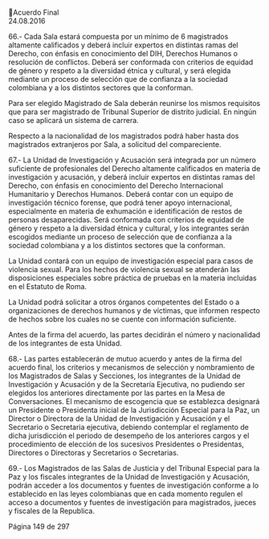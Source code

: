 Acuerdo Final  
24.08.2016  

66.- Cada Sala estará compuesta por un mínimo de 6 magistrados altamente calificados y deberá incluir 
expertos  en  distintas  ramas  del  Derecho,  con  énfasis  en  conocimiento  del  DIH,  Derechos  Humanos  o 
resolución  de  conflictos.  Deberá  ser  conformada  con  criterios  de  equidad  de  género  y  respeto  a  la 
diversidad  étnica  y  cultural,  y  será  elegida  mediante  un  proceso  de  selección  que  de  confianza  a  la 
sociedad colombiana y a los distintos sectores que la conforman. 
 
Para ser elegido Magistrado de Sala deberán reunirse los mismos requisitos que para ser magistrado de 
Tribunal Superior de distrito judicial. En ningún caso se aplicará un sistema de carrera. 
 
Respecto a la nacionalidad de los magistrados podrá haber hasta dos magistrados extranjeros por Sala, a 
solicitud del compareciente. 
 
67.- La Unidad de Investigación y Acusación será integrada por un número suficiente de profesionales del 
Derecho  altamente  calificados  en  materia  de  investigación  y  acusación,  y  deberá  incluir  expertos  en 
distintas  ramas  del  Derecho,  con  énfasis  en  conocimiento  del  Derecho  Internacional  Humanitario  y 
Derechos  Humanos.  Deberá  contar  con  un  equipo  de  investigación  técnico  forense,  que  podrá  tener 
apoyo  internacional,  especialmente  en  materia  de  exhumación  e  identificación  de  restos  de  personas 
desaparecidas.  Será  conformada  con  criterios  de  equidad  de  género  y  respeto  a  la  diversidad  étnica  y 
cultural,  y  los  integrantes  serán  escogidos  mediante  un  proceso  de  selección  que  de  confianza  a  la 
sociedad colombiana y a los distintos sectores que la conforman. 
 
La Unidad contará con un equipo de investigación especial para casos de violencia sexual. Para los hechos 
de  violencia  sexual  se  atenderán  las  disposiciones  especiales  sobre  práctica  de  pruebas  en  la  materia 
incluidas en el Estatuto de Roma. 
 
La  Unidad  podrá  solicitar  a  otros  órganos  competentes  del  Estado  o  a  organizaciones  de  derechos 
humanos y de víctimas, que informen respecto de hechos sobre los cuales no se cuente con información 
suficiente.  
 
Antes de la firma del acuerdo, las partes decidirán el número y nacionalidad de los integrantes de esta 
Unidad. 
 
68.-  Las  partes  establecerán  de  mutuo  acuerdo  y  antes  de  la  firma  del  acuerdo  final,  los  criterios  y 
mecanismos de selección y nombramiento de los Magistrados de Salas y Secciones, los integrantes de la 
Unidad de Investigación y Acusación y de la Secretaría Ejecutiva, no pudiendo ser elegidos los anteriores 
directamente por las partes en la Mesa de Conversaciones. El mecanismo de escogencia que se establezca 
designará un Presidente o Presidenta inicial de la Jurisdicción Especial para la Paz, un Director o Directora 
de la Unidad de Investigación y Acusación y el Secretario o Secretaria ejecutiva, debiendo contemplar el 
reglamento de dicha jurisdicción el periodo de desempeño de los anteriores cargos y el procedimiento de 
elección de los sucesivos Presidentes o Presidentas, Directores o Directoras y Secretarios o Secretarias. 
 
69.- Los Magistrados de las Salas de Justicia y del Tribunal Especial para la Paz y los fiscales integrantes de 
la  Unidad  de  Investigación  y  Acusación,  podrán  acceder  a  los  documentos  y  fuentes  de  investigación 
conforme a lo establecido en las leyes colombianas que en cada momento regulen el acceso a documentos 
y fuentes de investigación para magistrados, jueces y fiscales de la Republica. 
 
Página 149 de 297 
 

